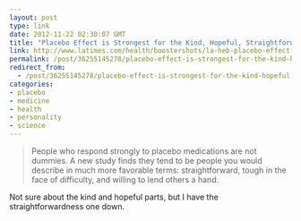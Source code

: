 ```yaml
---
layout: post
type: link
date: 2012-11-22 02:30:07 GMT
title: "Placebo Effect is Strongest for the Kind, Hopeful, Straightforward"
link: http://www.latimes.com/health/boostershots/la-heb-placebo-effect-personality-20121115,0,1423424.story
permalink: /post/36255145278/placebo-effect-is-strongest-for-the-kind-hopeful
redirect_from: 
  - /post/36255145278/placebo-effect-is-strongest-for-the-kind-hopeful
categories:
- placebo
- medicine
- health
- personality
- science
---
```

<blockquote>People who respond strongly to placebo medications are not dummies. A new study finds they tend to be people you would describe in much more favorable terms: straightforward, tough in the face of difficulty, and willing to lend others a hand.</blockquote>
<p>Not sure about the kind and hopeful parts, but I have the straightforwardness one down.</p>